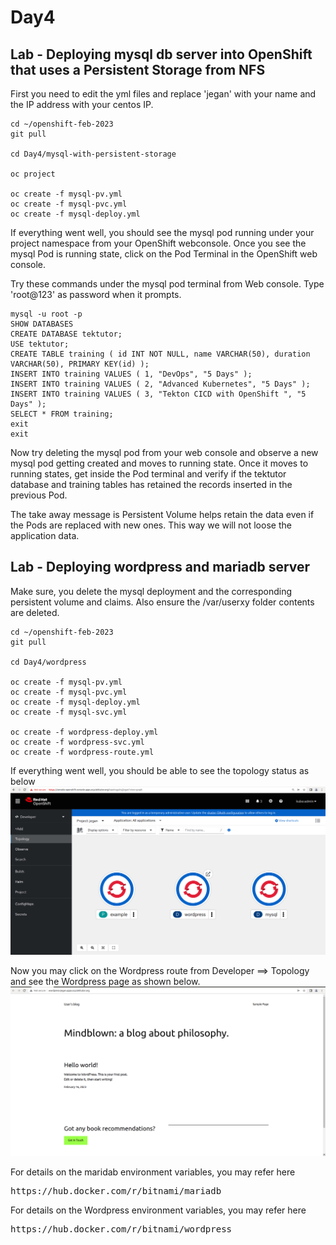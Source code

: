 # Day4

## Lab - Deploying mysql db server into OpenShift that uses a Persistent Storage from NFS

First you need to edit the yml files and replace 'jegan' with your name and the IP address with your centos IP.

```
cd ~/openshift-feb-2023
git pull

cd Day4/mysql-with-persistent-storage

oc project

oc create -f mysql-pv.yml
oc create -f mysql-pvc.yml
oc create -f mysql-deploy.yml
```

If everything went well, you should see the mysql pod running under your project namespace from your OpenShift webconsole. Once you see the mysql Pod is running state, click on the Pod Terminal in the OpenShift web console.

Try these commands under the mysql pod terminal from Web console. Type 'root@123' as password when it prompts.
```
mysql -u root -p
SHOW DATABASES
CREATE DATABASE tektutor;
USE tektutor;
CREATE TABLE training ( id INT NOT NULL, name VARCHAR(50), duration VARCHAR(50), PRIMARY KEY(id) );
INSERT INTO training VALUES ( 1, "DevOps", "5 Days" );
INSERT INTO training VALUES ( 2, "Advanced Kubernetes", "5 Days" );
INSERT INTO training VALUES ( 3, "Tekton CICD with OpenShift ", "5 Days" );
SELECT * FROM training;
exit
exit
```

Now try deleting the mysql pod from your web console and observe a new mysql pod getting created and moves to running state.  Once it moves to running states, get inside the Pod terminal and verify if the tektutor database and training tables has retained the records inserted in the previous Pod.

The take away message is Persistent Volume helps retain the data even if the Pods are replaced with new ones. This way we will not loose the application data.

## Lab - Deploying wordpress and mariadb server

Make sure, you delete the mysql deployment and the corresponding persistent volume and claims.  Also ensure the /var/userxy folder contents are deleted.

```
cd ~/openshift-feb-2023
git pull

cd Day4/wordpress

oc create -f mysql-pv.yml
oc create -f mysql-pvc.yml
oc create -f mysql-deploy.yml
oc create -f mysql-svc.yml

oc create -f wordpress-deploy.yml
oc create -f wordpress-svc.yml
oc create -f wordpress-route.yml
```

If everything went well, you should be able to see the topology status as below
![openshift](openshift-wordpress-deployment.png)

Now you may click on the Wordpress route from Developer ==> Topology and see the Wordpress page as shown below.
![Wordpress](wordpress.png)

For details on the maridab environment variables, you may refer here
<pre>
https://hub.docker.com/r/bitnami/mariadb
</pre>

For details on the Wordpress environment variables, you may refer here
<pre>
https://hub.docker.com/r/bitnami/wordpress
</pre>


